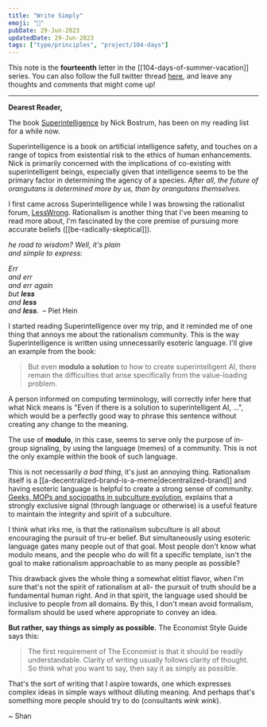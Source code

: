 ```yaml
---
title: "Write Simply"
emoji: "📖"
pubDate: 29-Jun-2023
updatedDate: 29-Jun-2023
tags: ["type/principles", "project/104-days"]
---
```


This note is the **fourteenth** letter in the [[104-days-of-summer-vacation]] series. You can also follow the full twitter thread [here](https://twitter.com/solderneer/status/1668911213810716672), and leave any thoughts and comments that might come up!

---

**Dearest Reader,**

The book [Superintelligence](https://en.wikipedia.org/wiki/Superintelligence:_Paths,_Dangers,_Strategies) by Nick Bostrum, has been on my reading list for a while now.

Superintelligence is a book on artificial intelligence safety, and touches on a range of topics from existential risk to the ethics of human enhancements. Nick is primarily concerned with the implications of co-existing with superintelligent beings, especially given that intelligence seems to be the primary factor in determining the agency of a species. _After all, the future of orangutans is determined more by us, than by orangutans themselves._

I first came across Superintelligence while I was browsing the rationalist forum, [LessWrong](https://www.lesswrong.com/). Rationalism is another thing that I've been meaning to read more about, I'm fascinated by the core premise of pursuing more accurate beliefs ([[be-radically-skeptical]]).

_he road to wisdom? Well, it's plain_  
_and simple to express:_  
  
﻿_Err_  
﻿_and err_  
﻿_and err again_  
﻿_but **less**_  
﻿_and **less**_  
﻿_and **less**._
﻿
﻿– Piet Hein

I started reading Superintelligence over my trip, and it reminded me of one thing that annoys me about the rationalism community. This is the way Superintelligence is written using unnecessarily esoteric language. I'll give an example from the book:

>But even **modulo a solution** to how to create superintelligent AI, there remain the difficulties that arise specifically from the value-loading problem.

A person informed on computing terminology, will correctly infer here that what Nick means is "Even if there is a solution to superintelligent AI, ...", which would be a perfectly good way to phrase this sentence without creating any change to the meaning.

The use of **modulo**, in this case, seems to serve only the purpose of in-group signaling, by using the language (memes) of a community. This is not the only example within the book of such language.

This is not necessarily _a bad thing_, it's just an annoying thing. Rationalism itself is a [[a-decentralized-brand-is-a-meme|decentralized-brand]] and having esoteric language is helpful to create a strong sense of community. [Geeks, MOPs and sociopaths in subculture evolution](https://meaningness.com/geeks-mops-sociopaths), explains that a strongly exclusive signal (through language or otherwise) is a useful feature to maintain the integrity and spirit of a subculture. 

I think what irks me, is that the rationalism subculture is all about encouraging the pursuit of tru-er belief. But simultaneously using esoteric language gates many people out of that goal. Most people don't know what modulo means, and the people who do will fit a specific template, isn't the goal to make rationalism approachable to as many people as possible?

This drawback gives the whole thing a somewhat elitist flavor, when I'm sure that's not the spirit of rationalism at all- the pursuit of truth should be a fundamental human right. And in that spirit, the language used should be inclusive to people from all domains. By this, I don't mean avoid formalism, formalism should be used where appropriate to convey an idea. 

**But rather, say things as simply as possible.**  The Economist Style Guide says this:

>The first requirement of The Economist is that it should be readily understandable. Clarity of writing usually follows clarity of thought. So think what you want to say, then say it as simply as possible.

That's the sort of writing that I aspire towards, one which expresses complex ideas in simple ways without diluting meaning. And perhaps that's something more people should try to do (consultants _wink wink_).

~ Shan